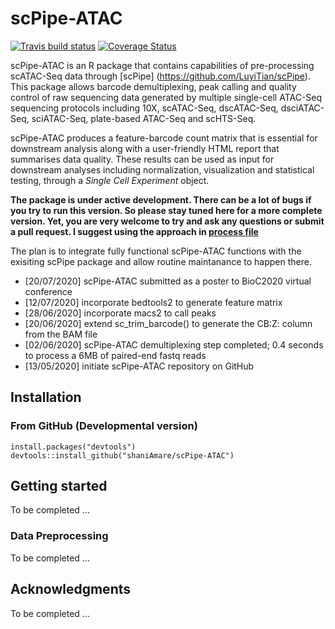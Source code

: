# scPipe-ATAC

[![Travis build status](https://travis-ci.org/shaniAmare/scPipe-ATAC.svg?branch=master)](https://travis-ci.org/shaniAmare/scPipe-ATAC)
[![Coverage
Status](https://codecov.io/gh/shaniAmare/scPipe-ATAC/branch/master/graph/badge.svg)](https://codecov.io/gh/shaniAmare/scPipe-ATAC)

scPipe-ATAC is an R package that contains capabilities of pre-processing scATAC-Seq data through [scPipe] (https://github.com/LuyiTian/scPipe). 
This package allows barcode demultiplexing, peak calling and quality control of raw sequencing data generated by multiple single-cell ATAC-Seq sequencing protocols including 
10X, scATAC-Seq, dscATAC-Seq, dsciATAC-Seq, sciATAC-Seq, plate-based ATAC-Seq and scHTS-Seq.

scPipe-ATAC produces a feature-barcode count matrix that is essential for downstream analysis along with a user-friendly HTML report that summarises data quality. 
These results can be used as input for downstream analyses including normalization, visualization and statistical testing, through a *Single Cell Experiment* object.

**The package is under active development. There can be a lot of bugs if you try to run this version. So please stay tuned here for a more complete version. Yet, you are very welcome to try and ask any questions or submit a pull request. I suggest using the approach in [process file](./process.R)**

The plan is to integrate fully functional scPipe-ATAC functions with the exisiting scPipe package and allow routine maintanance to happen there.

* [20/07/2020] scPipe-ATAC submitted as a poster to BioC2020 virtual conference
* [12/07/2020] incorporate bedtools2 to generate feature matrix
* [28/06/2020] incorporate macs2 to call peaks
* [20/06/2020] extend sc_trim_barcode() to generate the CB:Z: column from the BAM file
* [02/06/2020] scPipe-ATAC demultiplexing step completed; 0.4 seconds to process a 6MB of paired-end fastq reads
* [13/05/2020] initiate scPipe-ATAC repository on GitHub 

## Installation

### From GitHub (Developmental version)

```{r}
install.packages("devtools")
devtools::install_github("shaniAmare/scPipe-ATAC")
```

## Getting started

To be completed ...

### Data Preprocessing

To be completed ...

## Acknowledgments

To be completed ...
